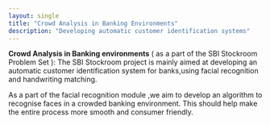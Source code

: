 ```yaml
---
layout: single
title: "Crowd Analysis in Banking Environments"
description: "Developing automatic customer identification systems"
---
```

__Crowd Analysis in Banking environments__ ( as a part of the SBI Stockroom Problem Set ): The SBI Stockroom project is mainly aimed at developing an automatic customer identification system for banks,using facial recognition and handwriting matching. 

As a part of the facial recognition module ,we aim to develop an algorithm to recognise faces in a crowded banking environment. This should help make the entire process more smooth and consumer friendly.

 
